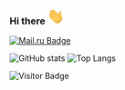 ### Hi there <img src="https://raw.githubusercontent.com/rezajkee/rezajkee/main/wave.gif" width="30">


[![Mail.ru Badge](https://img.shields.io/badge/-rezajkee@mail.ru-c14438?style=flat-square&logo=Mail.Ru&logoColor=white&link=mailto:rezajkee@mail.ru)](mailto:rezajkee@mail.ru)

![GitHub stats](https://github-readme-stats.vercel.app/api?username=rezajkee&count_private=true)
![Top Langs](https://github-readme-stats.vercel.app/api/top-langs/?username=rezajkee&layout=compact)



![Visitor Badge](https://visitor-badge.laobi.icu/badge?page_id=rezajkee.rezajkee)

<!--
**rezajkee/rezajkee** is a ✨ _special_ ✨ repository because its `README.md` (this file) appears on your GitHub profile.

Here are some ideas to get you started:

- 🔭 I’m currently working on ...
- 🌱 I’m currently learning ...
- 👯 I’m looking to collaborate on ...
- 🤔 I’m looking for help with ...
- 💬 Ask me about ...
- 📫 How to reach me: ...
- 😄 Pronouns: ...
- ⚡ Fun fact: ...
-->
